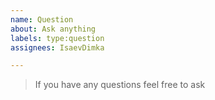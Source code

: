 ```yaml
---
name: Question
about: Ask anything
labels: type:question
assignees: IsaevDimka

---
```


> If you have any questions feel free to ask